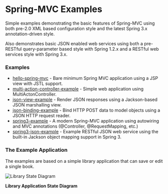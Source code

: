 Spring-MVC Examples
===================

Simple examples demonstrating the basic features of Spring-MVC using both pre-2.0 XML based configuration style
and the latest Spring 3.x annotation-driven style.

Also demonstrates basic JSON enabled web services using both a pre-RESTful query-parameter based style with Spring 1.2.x 
and a RESTful web services style with Spring 3.x.

### Examples

* [hello-spring-mvc](hello-spring-mvc) - Bare minimum Spring MVC application using a JSP view with JSTL support.
* [multi-action-controller-example](multi-action-controller-example) - Simple web application using MultiActonController.
* [json-view-example](json-view-example) - Render JSON responses using a Jackson-based JSON marshalling view.
* [json-binding-example](json-binding-example) - Bind HTTP POST data to model objects using a JSON HTTP request reader.
* [spring3-example](spring3-example) - A modern Spring-MVC application using autowiring and MVC annotations (@Controller, @RequestMapping, etc.)
* [spring3-json-example](spring3-json-example) - Example RESTful JSON web service using the built-in Jackson object mapping support in Spring 3.

### The Example Application

The examples are based on a simple library application that can save or edit a single book.

![Library State Diagram](../../raw/master/library_state_diagram.png)

**Library Application State Diagram**